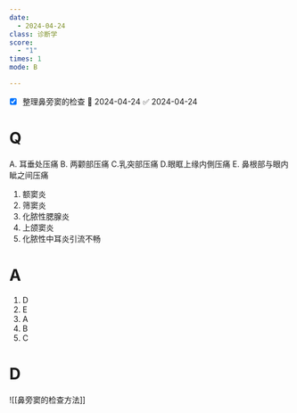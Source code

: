 ```yaml
---
date:
  - 2024-04-24
class: 诊断学
score:
  - "1"
times: 1
mode: B

--- 
```

- [x] 整理鼻旁窦的检查 📅 2024-04-24 ✅ 2024-04-24


# Q
A. 耳垂处压痛 B. 两颧部压痛 C.乳突部压痛
D.眼眶上缘内側压痛 E. 鼻根部与眼内眦之间压痛
1. 额窦炎
2. 筛窦炎
3. 化脓性腮腺炎
4. 上颌窦炎
5. 化脓性中耳炎引流不畅

# A

1. D
2. E
3. A
4. B
5. C



# D
![[鼻旁窦的检查方法]]